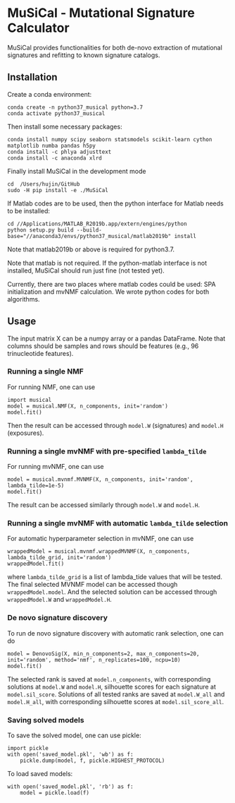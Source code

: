# MuSiCal - Mutational Signature Calculator

MuSiCal provides functionalities for both de-novo extraction of mutational signatures and refitting to known signature catalogs.

## Installation

Create a conda environment:
```
conda create -n python37_musical python=3.7
conda activate python37_musical
```

Then install some necessary packages:
```
conda install numpy scipy seaborn statsmodels scikit-learn cython matplotlib numba pandas h5py
conda install -c phlya adjusttext
conda install -c anaconda xlrd
```

Finally install MuSiCal in the development mode
```
cd  /Users/hujin/GitHub
sudo -H pip install -e ./MuSiCal
```

If Matlab codes are to be used, then the python interface for Matlab needs to be installed:
```
cd //Applications/MATLAB_R2019b.app/extern/engines/python
python setup.py build --build-base="//anaconda3/envs/python37_musical/matlab2019b" install
```
Note that matlab2019b or above is required for python3.7.

Note that matlab is not required. If the python-matlab interface is not installed, MuSiCal should run just fine (not tested yet).

Currently, there are two places where matlab codes could be used: SPA initialization and mvNMF calculation. We wrote python codes for both algorithms.

## Usage

The input matrix X can be a numpy array or a pandas DataFrame. Note that columns should be samples and rows should be features (e.g., 96 trinucleotide features).

### Running a single NMF
For running NMF, one can use
```
import musical
model = musical.NMF(X, n_components, init='random')
model.fit()
```
Then the result can be accessed through `model.W` (signatures) and `model.H` (exposures).


### Running a single mvNMF with pre-specified `lambda_tilde`
For running mvNMF, one can use
```
model = musical.mvnmf.MVNMF(X, n_components, init='random', lambda_tilde=1e-5)
model.fit()
```
The result can be accessed similarly through `model.W` and `model.H`.

### Running a single mvNMF with automatic `lambda_tilde` selection
For automatic hyperparameter selection in mvNMF, one can use
```
wrappedModel = musical.mvnmf.wrappedMVNMF(X, n_components, lambda_tilde_grid, init='random')
wrappedModel.fit()
```
where `lambda_tilde_grid` is a list of lambda_tide values that will be tested. The final selected MVNMF model can be accessed though `wrappedModel.model`. And the selected solution can be accessed through `wrappedModel.W` and `wrappedModel.H`.

### De novo signature discovery
To run de novo signature discovery with automatic rank selection, one can do
```
model = DenovoSig(X, min_n_components=2, max_n_components=20, init='random', method='nmf', n_replicates=100, ncpu=10)
model.fit()
```
The selected rank is saved at `model.n_components`, with corresponding solutions at `model.W` and `model.H`, silhouette scores for each signature at `model.sil_score`. Solutions of all tested ranks are saved at `model.W_all` and `model.H_all`, with corresponding silhouette scores at `model.sil_score_all`.

### Saving solved models
To save the solved model, one can use pickle:
```
import pickle
with open('saved_model.pkl', 'wb') as f:
    pickle.dump(model, f, pickle.HIGHEST_PROTOCOL)
```
To load saved models:
```
with open('saved_model.pkl', 'rb') as f:
    model = pickle.load(f)
```
